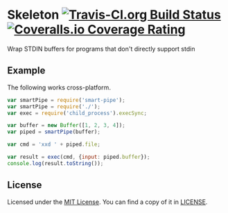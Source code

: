 # Skeleton [![Travis-CI.org Build Status](https://img.shields.io/travis/Qix-/node-smart-pipe.svg?style=flat-square)](https://travis-ci.org/Qix-/node-smart-pipe) [![Coveralls.io Coverage Rating](https://img.shields.io/coveralls/Qix-/node-smart-pipe.svg?style=flat-square)](https://coveralls.io/r/Qix-/node-smart-pipe)
Wrap STDIN buffers for programs that don't directly support stdin

## Example
The following works cross-platform.

```javascript
var smartPipe = require('smart-pipe');
var smartPipe = require('./');
var exec = require('child_process').execSync;

var buffer = new Buffer([1, 2, 3, 4]);
var piped = smartPipe(buffer);

var cmd = 'xxd ' + piped.file;

var result = exec(cmd, {input: piped.buffer});
console.log(result.toString());
```

## License
Licensed under the [MIT License](http://opensource.org/licenses/MIT).
You can find a copy of it in [LICENSE](LICENSE).
